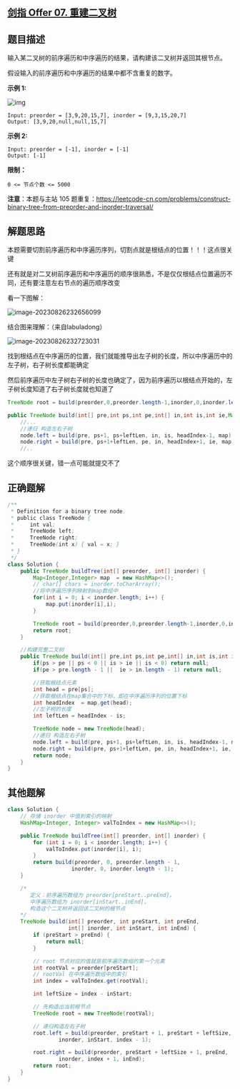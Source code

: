 ## [剑指 Offer 07. 重建二叉树](https://leetcode.cn/problems/zhong-jian-er-cha-shu-lcof/)





## 题目描述

输入某二叉树的前序遍历和中序遍历的结果，请构建该二叉树并返回其根节点。

假设输入的前序遍历和中序遍历的结果中都不含重复的数字。

 

**示例 1:**

![img](https://alylmengbucket.oss-cn-nanjing.aliyuncs.com/pictures/202308262324391.jpeg)

```
Input: preorder = [3,9,20,15,7], inorder = [9,3,15,20,7]
Output: [3,9,20,null,null,15,7]
```

**示例 2:**

```
Input: preorder = [-1], inorder = [-1]
Output: [-1]
```

 

**限制：**

```
0 <= 节点个数 <= 5000
```

 

**注意**：本题与主站 105 题重复：https://leetcode-cn.com/problems/construct-binary-tree-from-preorder-and-inorder-traversal/





## 解题思路

本题需要切割前序遍历和中序遍历序列，切割点就是根结点的位置！！！这点很关键

还有就是对二叉树前序遍历和中序遍历的顺序很熟悉，不是仅仅根结点位置遍历不同，还有要注意左右节点的遍历顺序改变

看一下图解：

![image-20230826232656099](https://alylmengbucket.oss-cn-nanjing.aliyuncs.com/pictures/202308262326173.png)

结合图来理解：（来自labuladong）

![image-20230826232723031](https://alylmengbucket.oss-cn-nanjing.aliyuncs.com/pictures/202308262327097.png)



找到根结点在中序遍历的位置，我们就能推导出左子树的长度，所以中序遍历中的左子树，右子树长度都能确定

然后前序遍历中左子树右子树的长度也确定了，因为前序遍历以根结点开始的，左子树长度知道了右子树长度就也知道了

```java
TreeNode root = build(preorder,0,preorder.length-1,inorder,0,inorder.length-1,map);
```

```java
public TreeNode build(int[] pre,int ps,int pe,int[] in,int is,int ie,Map<Integer,Integer> map) {
    //...
    //递归 构造左右子树
    node.left = build(pre, ps+1, ps+leftLen, in, is, headIndex-1, map);
    node.right = build(pre, ps+1+leftLen, pe, in, headIndex+1, ie, map);
    //..
```

这个顺序很关键，错一点可能就提交不了



## 正确题解

```java
/**
 * Definition for a binary tree node.
 * public class TreeNode {
 *     int val;
 *     TreeNode left;
 *     TreeNode right;
 *     TreeNode(int x) { val = x; }
 * }
 */
class Solution {
    public TreeNode buildTree(int[] preorder, int[] inorder) {
        Map<Integer,Integer> map  = new HashMap<>();
        // char[] chars = inorder.toCharArray();
        //将中序遍历序列映射到map数组中
        for(int i = 0; i < inorder.length; i++) {
            map.put(inorder[i],i);
        }

        TreeNode root = build(preorder,0,preorder.length-1,inorder,0,inorder.length-1,map);
        return root;
    }

    //构建完整二叉树
    public TreeNode build(int[] pre,int ps,int pe,int[] in,int is,int ie,Map<Integer,Integer> map) {
        if(ps > pe || ps < 0 || is > ie || is < 0) return null;
        if(pe > pre.length - 1 ||  ie > in.length - 1) return null;

        //获取根结点元素
        int head = pre[ps];
        //获取根结点在map集合中的下标，即在中序遍历序列的位置下标
        int headIndex  = map.get(head);
        //左子树的长度
        int leftLen = headIndex - is;

        TreeNode node = new TreeNode(head);
        //递归 构造左右子树
        node.left = build(pre, ps+1, ps+leftLen, in, is, headIndex-1, map);
        node.right = build(pre, ps+1+leftLen, pe, in, headIndex+1, ie, map);
        return node;
    }
}
```





## 其他题解

```java
class Solution {
    // 存储 inorder 中值到索引的映射
    HashMap<Integer, Integer> valToIndex = new HashMap<>();

    public TreeNode buildTree(int[] preorder, int[] inorder) {
        for (int i = 0; i < inorder.length; i++) {
            valToIndex.put(inorder[i], i);
        }
        return build(preorder, 0, preorder.length - 1,
                    inorder, 0, inorder.length - 1);
    }

    /*
       定义：前序遍历数组为 preorder[preStart..preEnd]，
       中序遍历数组为 inorder[inStart..inEnd]，
       构造这个二叉树并返回该二叉树的根节点
    */
    TreeNode build(int[] preorder, int preStart, int preEnd,
                   int[] inorder, int inStart, int inEnd) {
        if (preStart > preEnd) {
            return null;
        }

        // root 节点对应的值就是前序遍历数组的第一个元素
        int rootVal = preorder[preStart];
        // rootVal 在中序遍历数组中的索引
        int index = valToIndex.get(rootVal);

        int leftSize = index - inStart;

        // 先构造出当前根节点
        TreeNode root = new TreeNode(rootVal);

        // 递归构造左右子树
        root.left = build(preorder, preStart + 1, preStart + leftSize,
                inorder, inStart, index - 1);

        root.right = build(preorder, preStart + leftSize + 1, preEnd,
                inorder, index + 1, inEnd);
        return root;
    }
}
```

